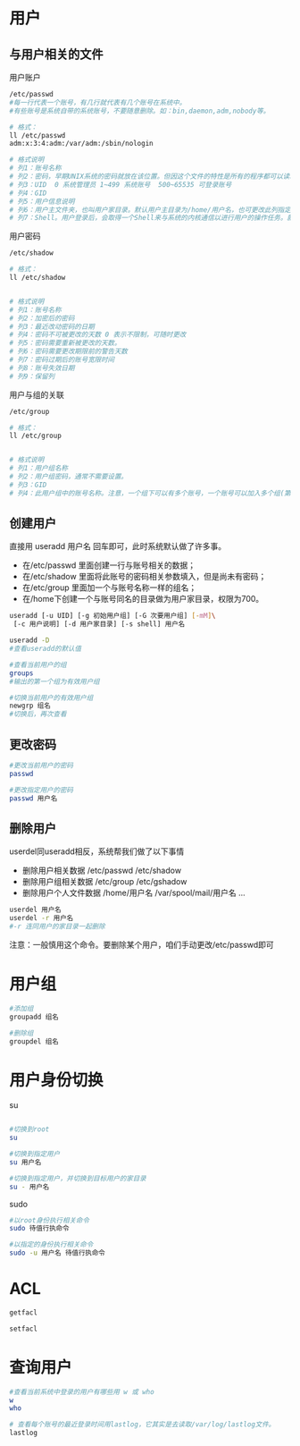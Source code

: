 
用户
=========

与用户相关的文件
----------
用户账户
```sh
/etc/passwd
#每一行代表一个账号，有几行就代表有几个账号在系统中。
#有些账号是系统自带的系统账号，不要随意删除。如：bin,daemon,adm,nobody等。

# 格式：
ll /etc/passwd
adm:x:3:4:adm:/var/adm:/sbin/nologin

# 格式说明
# 列1：账号名称
# 列2：密码，早期UNIX系统的密码就放在该位置。但因这个文件的特性是所有的程序都可以读取，容易造成密码被窃取。后来就将密码放到/etc/shadow中了。
# 列3：UID  0 系统管理员 1~499 系统账号  500~65535 可登录账号
# 列4：GID
# 列5：用户信息说明
# 列6：用户主文件夹，也叫用户家目录。默认用户主目录为/home/用户名，也可更改此列指定到其它位置。root的家目录特殊，是/root。
# 列7：Shell。用户登录后，会取得一个Shell来与系统的内核通信以进行用户的操作任务。就是这里指定的。特例：有一个shell可以用来替代让账号无法取得shell环境，就是/sbin/nologin。 
```




用户密码
```sh
/etc/shadow

# 格式：
ll /etc/shadow


# 格式说明
# 列1：账号名称
# 列2：加密后的密码
# 列3：最近改动密码的日期
# 列4：密码不可被更改的天数 0 表示不限制，可随时更改
# 列5：密码需要重新被更改的天数。
# 列6：密码需要更改期限前的警告天数
# 列7：密码过期后的账号宽限时间
# 列8：账号失效日期
# 列9：保留列
```


用户与组的关联
```sh
/etc/group

# 格式：
ll /etc/group


# 格式说明
# 列1：用户组名称
# 列2：用户组密码，通常不需要设置。
# 列3：GID
# 列4：此用户组中的账号名称。注意，一个组下可以有多个账号，一个账号可以加入多个组(第一个组为有效用户组)。
```


创建用户
---------
直接用 useradd 用户名 回车即可，此时系统默认做了许多事。
- 在/etc/passwd 里面创建一行与账号相关的数据；
- 在/etc/shadow 里面将此账号的密码相关参数填入，但是尚未有密码；
- 在/etc/group 里面加一个与账号名称一样的组名；
- 在/home下创建一个与账号同名的目录做为用户家目录，权限为700。

```sh
useradd [-u UID] [-g 初始用户组] [-G 次要用户组] [-mM]\
 [-c 用户说明] [-d 用户家目录] [-s shell] 用户名

useradd -D
#查看useradd的默认值

#查看当前用户的组
groups
#输出的第一个组为有效用户组

#切换当前用户的有效用户组
newgrp 组名
#切换后，再次查看
```

更改密码
----------
```sh
#更改当前用户的密码
passwd

#更改指定用户的密码
passwd 用户名
```


删除用户
----------
userdel同useradd相反，系统帮我们做了以下事情
- 删除用户相关数据 /etc/passwd /etc/shadow
- 删除用户组相关数据 /etc/group /etc/gshadow
- 删除用户个人文件数据 /home/用户名 /var/spool/mail/用户名 ...

```sh
userdel 用户名
userdel -r 用户名
#-r 连同用户的家目录一起删除
```

注意：一般慎用这个命令。要删除某个用户，咱们手动更改/etc/passwd即可



用户组
=========

```sh
#添加组
groupadd 组名

#删除组
groupdel 组名
```


用户身份切换
=========
su
```sh

#切换到root
su

#切换到指定用户
su 用户名

#切换到指定用户，并切换到目标用户的家目录
su - 用户名
```

sudo
```sh
#以root身份执行相关命令
sudo 待值行执命令

#以指定的身份执行相关命令
sudo -u 用户名 待值行执命令
```



ACL
===========
```sh
getfacl

setfacl
```



查询用户
============
```sh
#查看当前系统中登录的用户有哪些用 w 或 who
w
who

# 查看每个账号的最近登录时间用lastlog，它其实是去读取/var/log/lastlog文件。
lastlog
```








